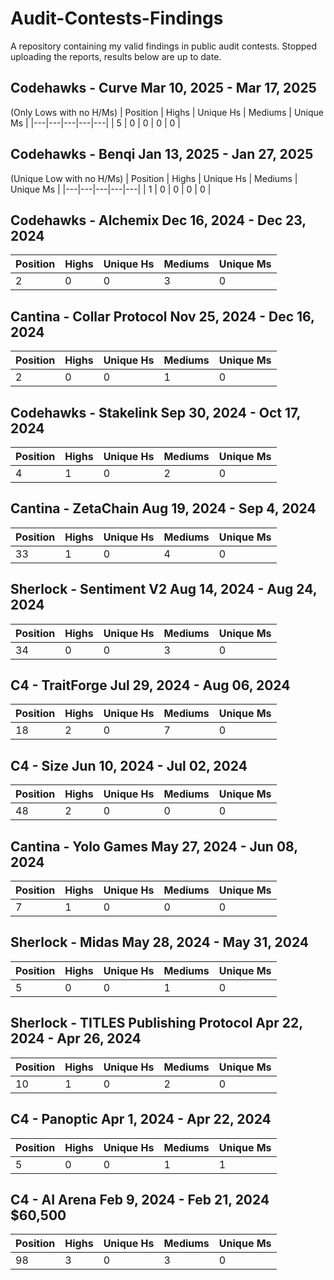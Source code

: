 # Audit-Contests-Findings
A repository containing my valid findings in public audit contests.
Stopped uploading the reports, results below are up to date.

## Codehawks - Curve Mar 10, 2025 - Mar 17, 2025

(Only Lows with no H/Ms)
| Position | Highs | Unique Hs | Mediums | Unique Ms |
|---|---|---|---|---|
| 5 | 0 | 0 | 0 | 0 |

## Codehawks - Benqi Jan 13, 2025 - Jan 27, 2025

(Unique Low with no H/Ms)
| Position | Highs | Unique Hs | Mediums | Unique Ms |
|---|---|---|---|---|
| 1 | 0 | 0 | 0 | 0 |

## Codehawks - Alchemix Dec 16, 2024 - Dec 23, 2024

| Position | Highs | Unique Hs | Mediums | Unique Ms |
|---|---|---|---|---|
| 2 | 0 | 0 | 3 | 0 |

## Cantina - Collar Protocol Nov 25, 2024 - Dec 16, 2024

| Position | Highs | Unique Hs | Mediums | Unique Ms |
|---|---|---|---|---|
| 2 | 0 | 0 | 1 | 0 |

## Codehawks - Stakelink Sep 30, 2024 - Oct 17, 2024

| Position | Highs | Unique Hs | Mediums | Unique Ms |
|---|---|---|---|---|
| 4 | 1 | 0 | 2 | 0 |

## Cantina - ZetaChain Aug 19, 2024 - Sep 4, 2024

| Position | Highs | Unique Hs | Mediums | Unique Ms |
|---|---|---|---|---|
| 33 | 1 | 0 | 4 | 0 |

## Sherlock - Sentiment V2 Aug 14, 2024 - Aug 24, 2024

| Position | Highs | Unique Hs | Mediums | Unique Ms |
|---|---|---|---|---|
| 34 | 0 | 0 | 3 | 0 |

## C4 - TraitForge Jul 29, 2024 - Aug 06, 2024

| Position | Highs | Unique Hs | Mediums | Unique Ms |
|---|---|---|---|---|
| 18 | 2 | 0 | 7 | 0 |

## C4 - Size Jun 10, 2024 - Jul 02, 2024

| Position | Highs | Unique Hs | Mediums | Unique Ms |
|---|---|---|---|---|
| 48 | 2 | 0 | 0 | 0 |

## Cantina - Yolo Games May 27, 2024 - Jun 08, 2024

| Position | Highs | Unique Hs | Mediums | Unique Ms |
|---|---|---|---|---|
| 7 | 1 | 0 | 0 | 0 |

## Sherlock - Midas May 28, 2024 - May 31, 2024

| Position | Highs | Unique Hs | Mediums | Unique Ms |
|---|---|---|---|---|
| 5 | 0 | 0 | 1 | 0 |

## Sherlock - TITLES Publishing Protocol Apr 22, 2024 - Apr 26, 2024

| Position | Highs | Unique Hs | Mediums | Unique Ms |
|---|---|---|---|---|
| 10 | 1 | 0 | 2 | 0 |

## C4 - Panoptic Apr 1, 2024 - Apr 22, 2024 

| Position | Highs | Unique Hs | Mediums | Unique Ms |
|---|---|---|---|---|
| 5 | 0 | 0 | 1 | 1 |

## C4 - AI Arena Feb 9, 2024 - Feb 21, 2024 $60,500

| Position | Highs | Unique Hs | Mediums | Unique Ms |
|---|---|---|---|---|
| 98 | 3 | 0 | 3 | 0 |
